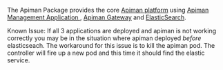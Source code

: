 The Apiman Package provides the core [Apiman platform](http://fabric8.io/guide/apiManagement.html) using [Apiman Management Application ](http://www.apiman.io/latest/user-guide.html#_api_manager), [Apiman Gateway](http://www.apiman.io/latest/user-guide.html#_api_gateway) and [ElasticSearch](https://www.elastic.co/). 

Known Issue: If all 3 applications are deployed and apiman is not working correctly you may be in the situation where apiman deployed *before* elasticseach. The workaround for this issue is to kill the apiman pod. The controller will fire up a new pod and this time it should find the elastic service. 
